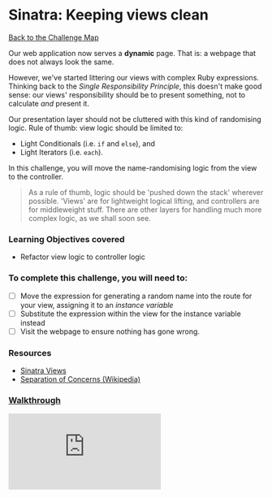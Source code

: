 # Sinatra: Keeping views clean

[Back to the Challenge Map](README.md)

Our web application now serves a **dynamic** page. That is: a webpage that does not always look the same.

However, we've started littering our views with complex Ruby expressions. Thinking back to the _Single Responsibility Principle_, this doesn't make good sense: our views' responsibility should be to present something, not to calculate _and_ present it.

Our presentation layer should not be cluttered with this kind of randomising logic. Rule of thumb: view logic should be limited to:

- Light Conditionals (i.e. `if` and `else`), and
- Light Iterators (i.e. `each`).

In this challenge, you will move the name-randomising logic from the view to the controller.

> As a rule of thumb, logic should be 'pushed down the stack' wherever possible. 'Views' are for lightweight logical lifting, and controllers are for middleweight stuff. There are other layers for handling much more complex logic, as we shall soon see.

### Learning Objectives covered
- Refactor view logic to controller logic

### To complete this challenge, you will need to:

- [ ] Move the expression for generating a random name into the route for your view, assigning it to an _instance variable_
- [ ] Substitute the expression within the view for the instance variable instead
- [ ] Visit the webpage to ensure nothing has gone wrong.

### Resources

- [Sinatra Views](http://www.sinatrarb.com/intro.html#Views%20/%20Templates)
- [Separation of Concerns (Wikipedia)](https://en.wikipedia.org/wiki/Separation_of_concerns)

### [Walkthrough](walkthroughs/sinatra_keeping_views_clean.md)


![Tracking pixel](https://githubanalytics.herokuapp.com/course/intro_to_the_web/sinatra_keeping_views_clean.md)
